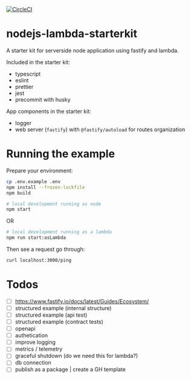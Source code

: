 [![CircleCI](https://dl.circleci.com/status-badge/img/gh/jessicamann/nodejs-lambda-starterkit/tree/main.svg?style=svg)](https://dl.circleci.com/status-badge/redirect/gh/jessicamann/nodejs-lambda-starterkit/tree/main)

# nodejs-lambda-starterkit

A starter kit for serverside node application using fastify and lambda.

Included in the starter kit:

- typescript
- eslint
- prettier
- jest
- precommit with husky

App components in the starter kit:

- logger
- web server (`fastify`) with `@fastify/autoload` for routes organization

# Running the example

Prepare your environment:

```bash
cp .env.example .env
npm install --frozen-lockfile
npm build
```

```bash
# local development running as node
npm start
```

OR

```bash
# local development running as a lambda
npm run start:asLambda
```

Then see a request go through:

```bash
curl localhost:3000/ping
```

# Todos

- [ ] https://www.fastify.io/docs/latest/Guides/Ecosystem/
- [ ] structured example (internal structure)
- [ ] structured example (api test)
- [ ] structured example (contract tests)
- [ ] openapi
- [ ] authetication
- [ ] improve logging
- [ ] metrics / telemetry
- [ ] graceful shutdown (do we need this for lambda?)
- [ ] db connection
- [ ] publish as a package | create a GH template
